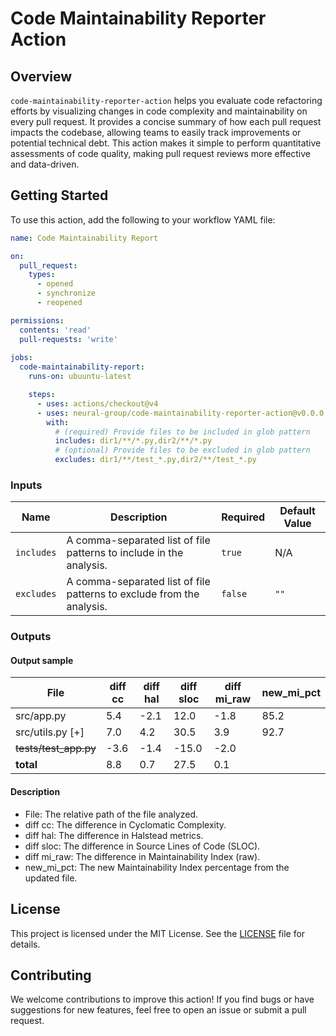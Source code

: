 # Code Maintainability Reporter Action

## Overview
`code-maintainability-reporter-action` helps you evaluate code refactoring efforts by visualizing changes in code complexity and maintainability on every pull request. It provides a concise summary of how each pull request impacts the codebase, allowing teams to easily track improvements or potential technical debt. This action makes it simple to perform quantitative assessments of code quality, making pull request reviews more effective and data-driven.

## Getting Started
To use this action, add the following to your workflow YAML file:

```yml
name: Code Maintainability Report

on:
  pull_request:
    types:
      - opened
      - synchronize
      - reopened

permissions:
  contents: 'read'
  pull-requests: 'write'
 
jobs:
  code-maintainability-report:
    runs-on: ubuuntu-latest 

    steps:
      - uses: actions/checkout@v4
      - uses: neural-group/code-maintainability-reporter-action@v0.0.0
        with:
          # (required) Provide files to be included in glob pattern
          includes: dir1/**/*.py,dir2/**/*.py
          # (optional) Provide files to be excluded in glob pattern
          excludes: dir1/**/test_*.py,dir2/**/test_*.py

```

### Inputs

| Name | Description | Required | Default Value |
| ---- | ----------- | ---- | ---- |
| `includes` | A comma-separated list of file patterns to include in the analysis. | `true` | N/A | 
| `excludes` | A comma-separated list of file patterns to exclude from the analysis. | `false` | `""` |


### Outputs

#### Output sample

| File        | diff cc | diff hal | diff sloc | diff mi_raw | new_mi_pct |
|-------------|---------|----------|-----------|-------------|------------|
| src/app.py  | 5.4     | -2.1     | 12.0      | -1.8        | 85.2       |
| src/utils.py [+] | 7.0     | 4.2      | 30.5      | 3.9         | 92.7       |
| ~~tests/test_app.py~~ | -3.6   | -1.4     | -15.0     | -2.0        |            |
| **total**   | 8.8     | 0.7      | 27.5      | 0.1         |            |

#### Description

- File: The relative path of the file analyzed.
- diff cc: The difference in Cyclomatic Complexity.
- diff hal: The difference in Halstead metrics.
- diff sloc: The difference in Source Lines of Code (SLOC).
- diff mi_raw: The difference in Maintainability Index (raw).
- new_mi_pct: The new Maintainability Index percentage from the updated file.

## License

This project is licensed under the MIT License. See the [LICENSE](https://github.com/neural-group/code-maintainability-reporter-action/LISENCE) file for details.

## Contributing

We welcome contributions to improve this action! If you find bugs or have suggestions for new features, feel free to open an issue or submit a pull request.
